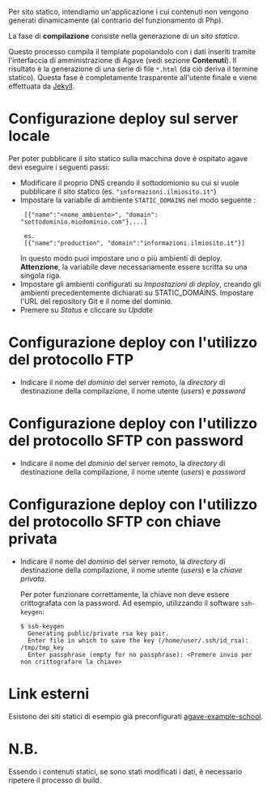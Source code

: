 Per sito statico, intendiamo un'applicazione i cui contenuti non
vengono generati dinamicamente (al contrario del funzionamento di Php).

La fase di **compilazione** consiste nella generazione di un
*sito statico*.

Questo processo compila il template popolandolo con i dati inseriti
tramite l'interfaccia di amministrazione di Agave (vedi sezione **Contenuti**).
Il risultato è la generazione di una serie di file `*.html` (da ciò
deriva il termine statico).
Questa fase è completamente trasparente all'utente finale e viene
effettuata da [Jekyll](https://jekyllrb.com/).

# Configurazione deploy sul server locale

Per poter pubblicare il sito statico sulla macchina dove è ospitato
agave devi eseguire i seguenti passi:

* Modificare il proprio DNS creando il sottodomionio su cui si vuole
  pubblicare il sito statico (es. `"informazioni.ilmiosito.it"`)
* Impostare la variabile di ambiente `STATIC_DOMAINS` nel modo seguente :
  ```
   [{"name":"<nome_ambiente>", "domain": "sottodominio.miodominio.com"},...]

   es.
   [{"name":"production", "domain":"informazioni.ilmiosito.it"}]
  ```
  In questo modo puoi impostare uno o più ambienti di deploy.
  __Attenzione__, la variabile deve necessariamente essere scritta su
  una singola riga.
* Impostare gli ambienti configurati su _Impostazioni di deploy_,
  creando gli ambienti precedentemente dichiarati su STATIC_DOMAINS.
  Impostare l'URL del repository Git e il nome del dominio.
* Premere su _Status_ e cliccare su _Update_

# Configurazione deploy con l'utilizzo del protocollo FTP

* Indicare il nome del _dominio_ del server remoto, la _directory_ di
  destinazione della compilazione, il nome utente (_users_) e _password_

# Configurazione deploy con l'utilizzo del protocollo SFTP con password

* Indicare il nome del _dominio_ del server remoto, la _directory_ di
  destinazione della compilazione, il nome utente (_users_) e _password_

# Configurazione deploy con l'utilizzo del protocollo SFTP con chiave privata

* Indicare il nome del _dominio_ del server remoto, la _directory_ di
  destinazione della compilazione, il nome utente (_users_) e la
  _chiave privata_.

  Per poter funzionare correttamente, la chiave non deve essere crittografata
  con la password. Ad esempio, utilizzando il software `ssh-keygen`:

  ```
  $ ssh-keygen
    Generating public/private rsa key pair.
    Enter file in which to save the key (/home/user/.ssh/id_rsa): /tmp/tmp_key
    Enter passphrase (empty for no passphrase): <Premere invio per non crittografare la chiave>
  ```

# Link esterni

Esistono dei siti statici di esempio già preconfigurati [agave-example-school](https://github.com/italia/agave-template-school).

# N.B.
Essendo i contenuti statici, se sono stati modificati i dati, è
necessario ripetere il processo di build.
